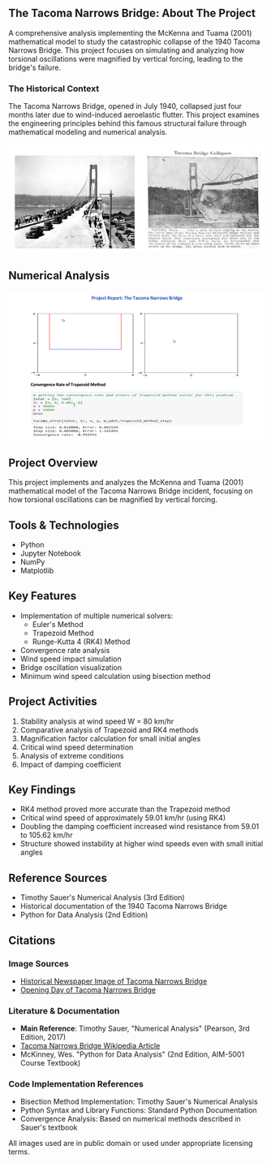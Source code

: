 ## The Tacoma Narrows Bridge: About The Project
A comprehensive analysis implementing the McKenna and Tuama (2001) mathematical model to study the catastrophic collapse of the 1940 Tacoma Narrows Bridge. This project focuses on simulating and analyzing how torsional oscillations were magnified by vertical forcing, leading to the bridge's failure.

### The Historical Context
The Tacoma Narrows Bridge, opened in July 1940, collapsed just four months later due to wind-induced aeroelastic flutter. This project examines the engineering principles behind this famous structural failure through mathematical modeling and numerical analysis.

<div>
  <img src="/Images/tacoma.png" alt="Tacoma" />
</div>

## Numerical Analysis
<div>
  <img src="/Images/numerical.png" alt="numerical" />
</div>
  
## Project Overview

This project implements and analyzes the McKenna and Tuama (2001) mathematical model of the Tacoma Narrows Bridge incident, focusing on how torsional oscillations can be magnified by vertical forcing.

## Tools & Technologies

- Python
- Jupyter Notebook
- NumPy
- Matplotlib

## Key Features

- Implementation of multiple numerical solvers:
  - Euler's Method
  - Trapezoid Method
  - Runge-Kutta 4 (RK4) Method
- Convergence rate analysis
- Wind speed impact simulation
- Bridge oscillation visualization
- Minimum wind speed calculation using bisection method

## Project Activities

1. Stability analysis at wind speed W = 80 km/hr
2. Comparative analysis of Trapezoid and RK4 methods
3. Magnification factor calculation for small initial angles
4. Critical wind speed determination
5. Analysis of extreme conditions
6. Impact of damping coefficient

## Key Findings

- RK4 method proved more accurate than the Trapezoid method
- Critical wind speed of approximately 59.01 km/hr (using RK4)
- Doubling the damping coefficient increased wind resistance from 59.01 to 105.62 km/hr
- Structure showed instability at higher wind speeds even with small initial angles

## Reference Sources

- Timothy Sauer's Numerical Analysis (3rd Edition)
- Historical documentation of the 1940 Tacoma Narrows Bridge
- Python for Data Analysis (2nd Edition)
## Citations

### Image Sources
- [Historical Newspaper Image of Tacoma Narrows Bridge](https://www.newspapers.com/image/289713513)
- [Opening Day of Tacoma Narrows Bridge](https://en.wikipedia.org/wiki/Tacoma_Narrows_Bridge_(1940))

### Literature & Documentation
- **Main Reference**: Timothy Sauer, "Numerical Analysis" (Pearson, 3rd Edition, 2017)
- [Tacoma Narrows Bridge Wikipedia Article](https://en.wikipedia.org/wiki/Tacoma_Narrows_Bridge_(1940))
- McKinney, Wes. "Python for Data Analysis" (2nd Edition, AIM-5001 Course Textbook)

### Code Implementation References
- Bisection Method Implementation: Timothy Sauer's Numerical Analysis
- Python Syntax and Library Functions: Standard Python Documentation
- Convergence Analysis: Based on numerical methods described in Sauer's textbook

All images used are in public domain or used under appropriate licensing terms.

